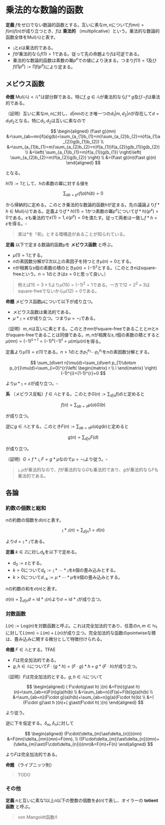 
# 乗法的な数論的函数

__定義__ $f$をゼロでない数論的函数とする。互いに素な$m, n$について$f(mn)=f(m)f(n)$が成り立つとき、$f$は **乗法的** （multiplicative）という。乗法的な数論的函数全体を$\mathrm{Mul}(\mathbb{A})$と表す。

- $\mathfrak{z}$と$\varepsilon$は乗法的である。
- $f$が乗法的なら$f(1)=1$である。従って先の命題より$f$は可逆である。
- 乗法的な数論的函数は素数の冪$p^{e}$での値により決まる。つまり$f(1)=1$及び$f(\prod p^{e}):=\prod f(p^{e})$により定まる。




## メビウス函数

__命題__ $\mathrm{Mul}(\mathbb{A})\lt\mathbb{A}^{\times}$は部分群である。特に$f, g\in\mathbb{A}$が乗法的なら$f\ast g$及び$\neg f$は乗法的である。

（証明）互いに素な$m, n$に対し、$d\vert mn$のとき唯一つの$d_{1}\vert m, d_{2}\vert n$が存在して$d=d_{1}d_{2}$となる。特に$d_{1}, d_{2}$は互いに素なので

$$
\begin{aligned}
(f\ast g)(mn) &=\sum_{ab=mn}f(a)g(b)=\sum_{a_{1}b_{1}=m}\sum_{a_{2}b_{2}=n}f(a_{1}a_{2})g(b_{1}b_{2}) \\
&=\sum_{a_{1}b_{1}=m}\sum_{a_{2}b_{2}=n}f(a_{1})f(a_{2})g(b_{1})g(b_{2}) \\
&=\left( \sum_{a_{1}b_{1}=m}f(a_{1})g(b_{1}) \right)\left( \sum_{a_{2}b_{2}=m}f(a_{2})g(b_{2}) \right) \\
&=(f\ast g)(m)(f\ast g)(n)
\end{aligned}
$$

となる。

$h(1):=1$として、$h$の素数の冪に対する値を

$$
\sum_{ab=p^{e}}f(a)h(b)=0
$$

から帰納的に定める。このとき乗法的な数論的函数$h$が定まる。先の議論より$f\ast h\in\mathrm{Mul}(\mathbb{A})$である。定義より$(f\ast h)(1)=1$かつ素数の冪$p^{e}$について$(f\ast h)(p^{e})=0$である。$\varepsilon$も乗法的で$\varepsilon(1)=1, \varepsilon(p^{e})=0$を満たす。従って両者は一致し$f\ast h=\varepsilon$を得る。$\square$

> 実は$\ast$を「和」とする環構造があることが知られている。

__定義__ 以下で定まる数論的函数$\mu$を **メビウス函数** と呼ぶ。

- $\mu(1)=1$とする。
- $n$の素因数分解が$2$次以上の素因子を持つとき$\mu(n)=0$とする。
- $n$が相異な$s$個の素数の積のとき$\mu(n)=(-1)^{s}$とする。（このとき$n$はsquare-freeという。$n=1$のときは$s=0$と思って良い。）

> 例えば$15=3\times 5$より$\mu(15)=(-1)^{2}=1$である。一方で$12=2^{2}\times 3$はsquare-freeでないから$\mu(12)=0$である。

__命題__ メビウス函数$\mu$について以下が成り立つ。

- メビウス函数は乗法的である。
- $\mu\ast\mathfrak{z}=\varepsilon$が成り立つ。つまり$\mu=\neg\mathfrak{z}$である。

（証明）$m, n$は互いに素とする。このとき$mn$がsquare-freeであることと$m$と$n$がsquare-freeであることは同値である。$m, n$が相異な$s, t$個の素数の積とすると$\mu(mn)=(-1)^{s+t}=(-1)^{s}(-1)^{t}=\mu(m)\mu(n)$を得る。

定義より$\mu(1)=\varepsilon(1)$である。$n\gt 1$のとき$p_{1}^{e_{1}}\dotsm p_{r}^{e_{r}}$を$n$の素因数分解とする。

$$
\sum_{d\vert n}\mu(d)=\sum_{d\vert p_{1}\dotsm p_{r}}\mu(d)=\sum_{i=0}^{r}\left( \begin{matrix} r \\ i \end{matrix} \right)(-1)^{i}=(1-1)^{r}=0
$$

より$\mu\ast\mathfrak{z}=\varepsilon$が成り立つ。$\square$

__系__ （メビウス反転）$f\in\mathbb{A}$とする。このとき$G(n):=\sum_{d\vert n}f(d)$と定めると

$$
f(n)=\sum_{ab=n}\mu(a)G(b)
$$

が成り立つ。

逆に$g\in\mathbb{A}$とする。このとき$F(n):=\sum_{ab=n}\mu(a)g(b)$と定めると

$$
g(n)=\sum_{d\vert n}F(d)
$$

が成り立つ。

（証明）$G=f\ast\mathfrak{z}, F=g\ast\mu$なので$\mu=\neg\mathfrak{z}$より従う。$\square$

> $\mathfrak{z}, \mu$が乗法的なので、$f$が乗法的なら$G$も乗法的であり、$g$が乗法的なら$F$も乗法的である。




## 各論

### 約数の個数と総和

$n$の約数の個数を$d(n)$と表す。

$$
\mathfrak{z}\ast\mathfrak{z}(n)=\sum_{d\vert n}1=d(n)
$$

より$d=\mathfrak{z}\ast\mathfrak{z}$である。

__定義__ $k\in\mathbb{Z}$に対し$d_{k}$を以下で定める。

- $d_{0}:=\varepsilon$とする。
- $k\gt 0$について$d_{k}:=\mathfrak{z}\ast\dotsb\ast\mathfrak{z}$を$k$個の畳み込みとする。
- $k\gt 0$について$d_{-k}:=\mu\ast\dotsb\ast\mu$を$k$個の畳み込みとする。

$n$の約数の和を$\sigma(n)$と表す。

$\sigma(n)=\sum_{d\vert n}d=\mathrm{id}\ast\mathfrak{z}(n)$より$\sigma=\mathrm{id}\ast\mathfrak{z}$が成り立つ。




### 対数函数

$L(n):=\mathrm{Log}(n)$を対数函数と呼ぶ。これは完全加法的であり、任意の$n, m\in\mathbb{N}_{1}$に対して$L(mn)=L(m)+L(n)$が成り立つ。完全加法的な函数のpointwiseな積は、畳み込みに関する微分として特徴付けられる。

__命題__ $F\in\mathbb{A}$とする。TFAE

- $F$は完全加法的である。
- $g, h\in\mathbb{A}$について$F\cdot(g\ast h)=(F\cdot g)\ast h+g\ast(F\cdot h)$が成り立つ。

（証明）$F$は完全加法的とする。$g, h\in\mathbb{A}$について

$$
\begin{aligned}
( F\cdot(g\ast h) )(n) &=F(n)(g\ast h)(n)=\sum_{ab=n}F(n)g(a)h(b) \\
&=\sum_{ab=n}(F(a)+F(b))g(a)h(b) \\
&=\sum_{ab=n}(F\cdot g)(a)h(b)+\sum_{ab=n}g(a)(F\cdot h)(b) \\
&=( (F\cdot g)\ast h )(n)+( g\ast(F\cdot h) )(n)
\end{aligned}
$$

より従う。

逆に下を仮定する。$\delta_{m}, \delta_{n}$に対して

$$
\begin{aligned}
(F\cdot(\delta_{m}\ast\delta_{n}))(mn) &=F(mn)\delta_{mn}(mn)=F(mn), \\
((F\cdot\delta_{m})\ast\delta_{n})(mn)+(\delta_{m}\ast(F\cdot\delta_{n}))(mn)&=F(m)+F(n)
\end{aligned}
$$

より$F$は完全加法的である。

__命題__ （ライプニッツ則）

> TODO


### その他

__定義__ $n$と互いに素な$1$以上$n$以下の整数の個数を$\phi(n)$で表し、オイラーの **totient函数** と呼ぶ。

> von Mangoldt函数$\Lambda$
